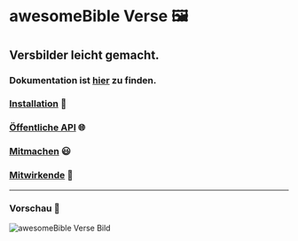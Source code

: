 # awesomeBible Verse 🖼️
## Versbilder leicht gemacht.
### Dokumentation ist [hier](https://www.notion.so/awesomeBible-Verse-30127ed39351482d8e9d56262a09ac1b) zu finden.

### [Installation](https://www.notion.so/Installation-2060f9ef92dd42deb10105fb7b904ff8) :wrench:
### [Öffentliche API](https://www.notion.so/ffentliche-API-3d7e250bd218480a910a6c9b52a19bf7) :globe_with_meridians:
### [Mitmachen](https://www.notion.so/Mitmachen-eda577f2ab534dabbb98c4f0085f3c94) :smiley:
### [Mitwirkende](https://www.notion.so/Mitwirkende-d57ec3b663df429cb3df41df34c26839) :sparkling_heart:

* * *

### Vorschau :star2:
![awesomeBible Verse Bild](https://verse.awesomebible.de)